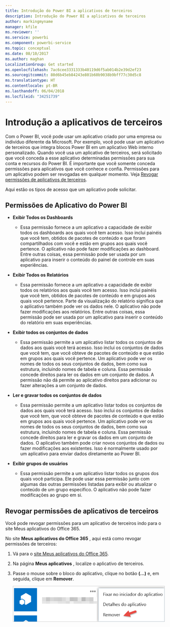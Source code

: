 ```yaml
---
title: Introdução do Power BI a aplicativos de terceiros
description: Introdução do Power BI a aplicativos de terceiros
author: markingmyname
manager: kfile
ms.reviewer: ''
ms.service: powerbi
ms.component: powerbi-service
ms.topic: conceptual
ms.date: 08/10/2017
ms.author: maghan
LocalizationGroup: Get started
ms.openlocfilehash: 7ac6cee3331333b40119d6f5ab014b2e39d2ef23
ms.sourcegitcommit: 80d6b45eb84243e801b60b9038b9bff77c30d5c8
ms.translationtype: HT
ms.contentlocale: pt-BR
ms.lasthandoff: 06/04/2018
ms.locfileid: "34251739"
---
```

# <a name="get-started-with-third-party-apps"></a>Introdução a aplicativos de terceiros
Com o Power BI, você pode usar um aplicativo criado por uma empresa ou indivíduo diferente da Microsoft. Por exemplo, você pode usar um aplicativo de terceiros que integra blocos Power BI em um aplicativo Web interno personalizado. Quando você usa um aplicativo de terceiros, será solicitado que você conceda a esse aplicativo determinadas permissões para sua conta e recursos do Power BI. É importante que você somente conceda permissões para aplicativos que você conhece e confia. Permissões para um aplicativo podem ser revogadas em qualquer momento. Veja [Revogar permissões de aplicativos de terceiros](#revoke).

Aqui estão os tipos de acesso que um aplicativo pode solicitar.

## <a name="power-bi-app-permissions"></a>Permissões de Aplicativo do Power BI
* **Exibir Todos os Dashboards**
  
  * Essa permissão fornece a um aplicativo a capacidade de exibir todos os dashboards aos quais você tem acesso. Isso inclui painéis que você tem, obtidos de pacotes de conteúdo e que foram compartilhados com você e estão em grupos aos quais você pertence. O aplicativo não pode fazer modificações ao dashboard. Entre outras coisas, essa permissão pode ser usada por um aplicativo para inserir o conteúdo do painel de controle em suas experiências.
* **Exibir Todos os Relatórios**
  
  * Essa permissão fornece a um aplicativo a capacidade de exibir todos os relatórios aos quais você tem acesso. Isso inclui painéis que você tem, obtidos de pacotes de conteúdo e em grupos aos quais você pertence. Parte da visualização do relatório significa que o aplicativo também pode ver os dados nele. O aplicativo não pode fazer modificações aos relatórios. Entre outras coisas, essa permissão pode ser usada por um aplicativo para inserir o conteúdo do relatório em suas experiências.
* **Exibir todos os conjuntos de dados**
  
  * Essa permissão permite a um aplicativo listar todos os conjuntos de dados aos quais você terá acesso. Isso inclui os conjuntos de dados que você tem, que você obteve de pacotes de conteúdo e que estão em grupos aos quais você pertence. Um aplicativo pode ver os nomes de todos os seus conjuntos de dados, bem como sua estrutura, incluindo nomes de tabela e coluna. Essa permissão concede direitos para ler os dados em um conjunto de dados. A permissão não dá permite ao aplicativo direitos para adicionar ou fazer alterações a um conjunto de dados.
* **Ler e gravar todos os conjuntos de dados**
  
  * Essa permissão permite a um aplicativo listar todos os conjuntos de dados aos quais você terá acesso. Isso inclui os conjuntos de dados que você tem, que você obteve de pacotes de conteúdo e que estão em grupos aos quais você pertence. Um aplicativo pode ver os nomes de todos os seus conjuntos de dados, bem como sua estrutura, incluindo nomes de tabela e coluna. Essa permissão concede direitos para ler e gravar os dados em um conjunto de dados. O aplicativo também pode criar novos conjuntos de dados ou fazer modificações aos existentes. Isso é normalmente usado por um aplicativo para enviar dados diretamente ao Power BI.
* **Exibir grupos de usuários**
  
  * Essa permissão permite a um aplicativo listar todos os grupos dos quais você participa. Ele pode usar essa permissão junto com algumas das outras permissões listadas para exibir ou atualizar o conteúdo de um grupo específico. O aplicativo não pode fazer modificações ao grupo em si.

<a name="revoke"/>

## <a name="revoke-third-party-app-permissions"></a>Revogar permissões de aplicativos de terceiros
Você pode revogar permissões para um aplicativo de terceiros indo para o site Meus aplicativos do Office 365.

No site **Meus aplicativos do Office 365** , aqui está como revogar permissões de terceiros:

1. Vá para o [site Meus aplicativos do Office 365](https://portal.office.com/myapps).
2. Na página **Meus aplicativos** , localize o aplicativo de terceiros.
3. Passe o mouse sobre o bloco do aplicativo, clique no botão **(…)** e, em seguida, clique em **Remover**.
   
   ![](media/service-power-bi-get-started-third-party-apps/remove.png)

